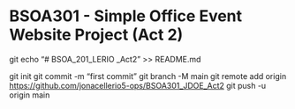 # BSOA301 - Simple Office Event Website Project (Act 2)
git echo “# BSOA_201_LERIO
_Act2” >> README.md

git init
git commit -m “first commit”
git branch -M main
git remote add origin https://github.com/jonacellerio5-ops/BSOA301_JDOE_Act2
git push -u origin main

